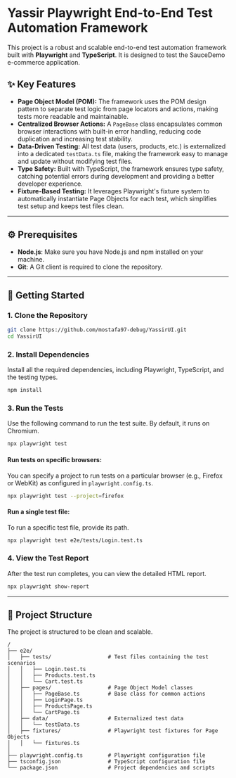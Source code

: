 # Yassir Playwright End-to-End Test Automation Framework

This project is a robust and scalable end-to-end test automation framework built with **Playwright** and **TypeScript**. It is designed to test the SauceDemo e-commerce application.

## ✨ Key Features

  * **Page Object Model (POM):** The framework uses the POM design pattern to separate test logic from page locators and actions, making tests more readable and maintainable.
  * **Centralized Browser Actions:** A `PageBase` class encapsulates common browser interactions with built-in error handling, reducing code duplication and increasing test stability.
  * **Data-Driven Testing:** All test data (users, products, etc.) is externalized into a dedicated `testData.ts` file, making the framework easy to manage and update without modifying test files.
  * **Type Safety:** Built with TypeScript, the framework ensures type safety, catching potential errors during development and providing a better developer experience.
  * **Fixture-Based Testing:** It leverages Playwright's fixture system to automatically instantiate Page Objects for each test, which simplifies test setup and keeps test files clean.

-----

## ⚙️ Prerequisites

  * **Node.js**: Make sure you have Node.js and npm installed on your machine.
  * **Git**: A Git client is required to clone the repository.

-----

## 🚀 Getting Started

### 1\. Clone the Repository

```bash
git clone https://github.com/mostafa97-debug/YassirUI.git
cd YassirUI
```

### 2\. Install Dependencies

Install all the required dependencies, including Playwright, TypeScript, and the testing types.

```bash
npm install
```

### 3\. Run the Tests

Use the following command to run the test suite. By default, it runs on Chromium.

```bash
npx playwright test
```

#### **Run tests on specific browsers:**

You can specify a project to run tests on a particular browser (e.g., Firefox or WebKit) as configured in `playwright.config.ts`.

```bash
npx playwright test --project=firefox
```

#### **Run a single test file:**

To run a specific test file, provide its path.

```bash
npx playwright test e2e/tests/Login.test.ts
```

### 4\. View the Test Report

After the test run completes, you can view the detailed HTML report.

```bash
npx playwright show-report
```

-----

## 📂 Project Structure

The project is structured to be clean and scalable.

```
/
├── e2e/
│   ├── tests/                  # Test files containing the test scenarios
│   │   ├── Login.test.ts
│   │   ├── Products.test.ts
│   │   └── Cart.test.ts
│   ├── pages/                  # Page Object Model classes
│   │   ├── PageBase.ts         # Base class for common actions
│   │   ├── LoginPage.ts
│   │   ├── ProductsPage.ts
│   │   └── CartPage.ts
│   ├── data/                   # Externalized test data
│   │   └── testData.ts
│   ├── fixtures/               # Playwright test fixtures for Page Objects
│   │   └── fixtures.ts
│
├── playwright.config.ts        # Playwright configuration file
├── tsconfig.json               # TypeScript configuration file
└── package.json                # Project dependencies and scripts
```
